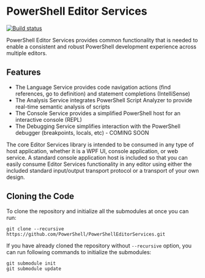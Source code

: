 # PowerShell Editor Services

[![Build status](https://ci.appveyor.com/api/projects/status/85tyhckawwxoiim2/branch/master?svg=true)](https://ci.appveyor.com/project/PowerShell/powershelleditorservices/branch/master)

PowerShell Editor Services provides common functionality that is needed 
to enable a consistent and robust PowerShell development experience 
across multiple editors.

## Features

- The Language Service provides code navigation actions (find references, go to definition) and statement completions (IntelliSense)
- The Analysis Service integrates PowerShell Script Analyzer to provide real-time semantic analysis of scripts
- The Console Service provides a simplified PowerShell host for an interactive console (REPL)
- The Debugging Service simplifies interaction with the PowerShell debugger (breakpoints, locals, etc) - COMING SOON

The core Editor Services library is intended to be consumed in any type of host application, whether
it is a WPF UI, console application, or web service.  A standard console application host is included
so that you can easily consume Editor Services functionality in any editor using either the included
standard input/output transport protocol or a transport of your own design.

## Cloning the Code

To clone the repository and initialize all the submodules at once you can run:

```
git clone --recursive https://github.com/PowerShell/PowerShellEditorServices.git
```

If you have already cloned the repository without `--recursive` option, you can run following commands to initialize the submodules:

```
git submodule init
git submodule update
```

